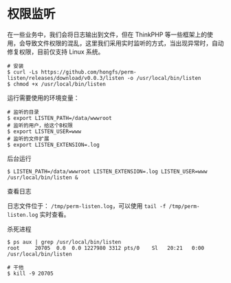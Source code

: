# 权限监听

在一些业务中，我们会将日志输出到文件，但在 ThinkPHP 等一些框架上的使用，会导致文件权限的混乱，这里我们采用实时监听的方式，当出现异常时，自动修复权限，目前仅支持
Linux 系统。

```shell
# 安装
$ curl -Ls https://github.com/hongfs/perm-listen/releases/download/v0.0.3/listen -o /usr/local/bin/listen
$ chmod +x /usr/local/bin/listen
```

运行需要使用的环境变量：

```shell
# 监听的目录
$ export LISTEN_PATH=/data/wwwroot
# 监听的用户，给这个B权限
$ export LISTEN_USER=www
# 监听的文件扩展
$ export LISTEN_EXTENSION=.log
```

后台运行

```shell
$ LISTEN_PATH=/data/wwwroot LISTEN_EXTENSION=.log LISTEN_USER=www /usr/local/bin/listen &
```

查看日志

日志文件位于： `/tmp/perm-listen.log`，可以使用 `tail -f /tmp/perm-listen.log` 实时查看。

杀死进程

```shell
$ ps aux | grep /usr/local/bin/listen
root     20705  0.0  0.0 1227980 3312 pts/0    Sl   20:21   0:00 /usr/local/bin/listen

# 干他
$ kill -9 20705
```
